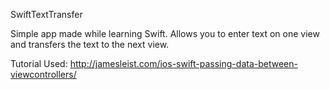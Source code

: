 SwiftTextTransfer

Simple app made while learning Swift.  Allows you to enter text on one view and transfers the text to the next view.

Tutorial Used: http://jamesleist.com/ios-swift-passing-data-between-viewcontrollers/
